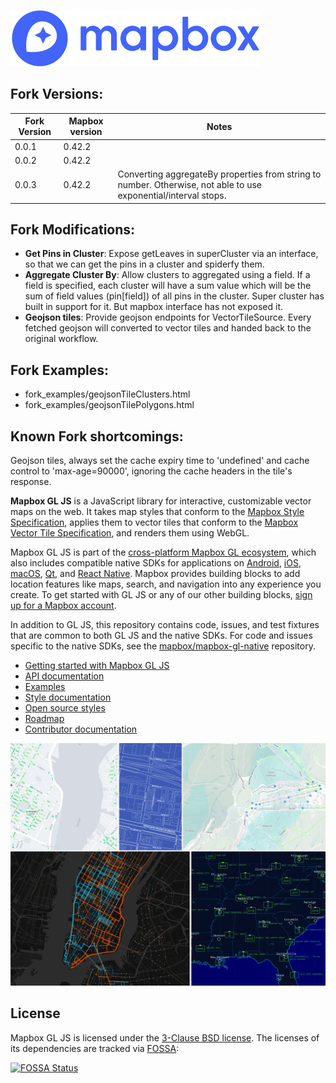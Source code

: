 [<img width="400" alt="Mapbox" src="docs/pages/assets/logo.png">](https://www.mapbox.com/)

## Fork Versions:

Fork Version | Mapbox version | Notes
------------ | -------------- | ------
0.0.1        | 0.42.2         |
0.0.2        | 0.42.2         |
0.0.3        | 0.42.2         | Converting aggregateBy properties from string to number. Otherwise, not able to use exponential/interval stops.

## Fork Modifications:
 * **Get Pins in Cluster**: Expose getLeaves in superCluster via an interface, so that we can get the pins in a cluster and spiderfy them.
 * **Aggregate Cluster By**: Allow clusters to aggregated using a field. If a field is specified, each cluster will have a sum value which will be the sum of field values (pin[field]) of all pins in the cluster. Super cluster has built in support for it. But mapbox interface has not exposed it.
 * **Geojson tiles**: Provide geojson endpoints for VectorTileSource. Every fetched geojson will converted to vector tiles and handed back to the original workflow.

## Fork Examples:
  * fork_examples/geojsonTileClusters.html
  * fork_examples/geojsonTilePolygons.html


## Known Fork shortcomings:
  Geojson tiles, always set the cache expiry time to 'undefined' and cache control to 'max-age=90000', ignoring the cache headers in the tile's response.

**Mapbox GL JS** is a JavaScript library for interactive, customizable vector maps on the web. It takes map styles that conform to the
[Mapbox Style Specification](https://github.com/mapbox/mapbox-gl-js/style-spec/), applies them to vector tiles that
conform to the [Mapbox Vector Tile Specification](https://github.com/mapbox/vector-tile-spec), and renders them using
WebGL.

Mapbox GL JS is part of the [cross-platform Mapbox GL ecosystem](https://www.mapbox.com/maps/), which also includes
compatible native SDKs for applications on [Android](https://www.mapbox.com/android-sdk/),
[iOS](https://www.mapbox.com/ios-sdk/), [macOS](http://mapbox.github.io/mapbox-gl-native/macos),
[Qt](https://github.com/mapbox/mapbox-gl-native/tree/master/platform/qt), and [React Native](https://github.com/mapbox/react-native-mapbox-gl/). Mapbox provides building blocks to add location features like maps, search, and navigation into any experience you
create. To get started with GL JS or any of our other building blocks,
[sign up for a Mapbox account](https://www.mapbox.com/signup/).

In addition to GL JS, this repository contains code, issues, and test fixtures that are common to both GL JS and the
native SDKs. For code and issues specific to the native SDKs, see the
[mapbox/mapbox-gl-native](https://github.com/mapbox/mapbox-gl-native/) repository.

- [Getting started with Mapbox GL JS](https://www.mapbox.com/mapbox-gl-js/api/)
- [API documentation](https://www.mapbox.com/mapbox-gl-js/api/)
- [Examples](https://www.mapbox.com/mapbox-gl-js/examples/)
- [Style documentation](https://www.mapbox.com/mapbox-gl-js/style-spec/)
- [Open source styles](https://github.com/mapbox/mapbox-gl-styles)
- [Roadmap](https://www.mapbox.com/mapbox-gl-js/roadmap/)
- [Contributor documentation](https://github.com/mapbox/mapbox-gl-js/blob/master/CONTRIBUTING.md)

[<img width="981" alt="Mapbox GL gallery" src="docs/pages/assets/gallery.png">](https://www.mapbox.com/gallery/)

## License

Mapbox GL JS is licensed under the [3-Clause BSD license](https://github.com/mapbox/mapbox-gl-js/blob/master/LICENSE.txt).
The licenses of its dependencies are tracked via [FOSSA](https://app.fossa.io/projects/git%2Bhttps%3A%2F%2Fgithub.com%2Fmapbox%2Fmapbox-gl-js):

[![FOSSA Status](https://app.fossa.io/api/projects/git%2Bhttps%3A%2F%2Fgithub.com%2Fmapbox%2Fmapbox-gl-js.svg?type=large)](https://app.fossa.io/projects/git%2Bhttps%3A%2F%2Fgithub.com%2Fmapbox%2Fmapbox-gl-js?ref=badge_large)

